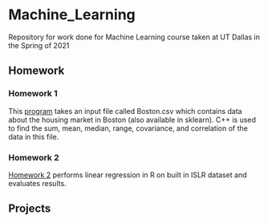 # Machine_Learning
Repository for work done for Machine Learning course taken at UT Dallas in the Spring of 2021

## Homework

### Homework 1

This [program](https://github.com/katKINGSLEY/Machine_Learning/blob/main/Homework1/main.cpp) takes an input file called Boston.csv which contains data about the housing market in Boston (also available in sklearn). C++ is used to find the sum, mean, median, range, covariance, and correlation of the data in this file.

### Homework 2

[Homework 2](https://github.com/katKINGSLEY/Machine_Learning/blob/main/Homework2/ML_KLK170230_HW2.Rmd) performs linear regression in R on built in ISLR dataset and evaluates results.

## Projects